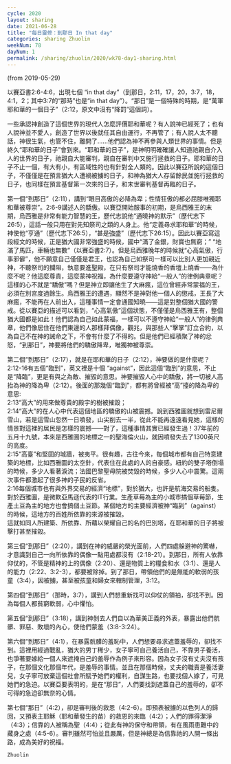```yaml
---
cycle: 2020
layout: sharing
date: 2021-06-28
title: "每日靈修：到那日 In that day"
categories: sharing Zhuolin
weekNum: 78
dayNum: 1
permalink: /sharing/zhuolin/2020/wk78-day1-sharing.html
--- 
```

(from 2019-05-29)

以賽亞書2:6-4:6，出現七個 “in that day”（到那日，2:11，17，20，3:7，18，4:1，2；其中3:7的“那時”也是“in that day”）。“那日”是一個特殊的時期，是“萬軍耶和華的一個日子”（2:12，原文中沒有“降罰”這個詞）。

一些承認神創造了這個世界的現代人怎麼評價耶和華呢？有人說神已經死了；也有人說神並不愛人，創造了世界以後就任其自由運行，不再管了；有人說人太不聽話，神很生氣，也管不住，離開了......他們認為神不再參與人類世界的事情。但是終久“耶和華的日子”會到來。“耶和華的日子”，是神明明確確讓人知道祂親自介入人的世界的日子，祂親自大能審判，親自在審判中又施行拯救的日子。耶和華的日子不止一個，有大有小，有區域性的也有針對全人類的。因此以賽亞所說的這個日子，不僅僅是在預言猶大人遭禍被擄的日子，和神為猶大人存留餘民並施行拯救的日子，也同樣在預言基督第一次來的日子，和末世審判基督再臨的日子。

第一個“到那日”（2:11），講到“眼目高傲的必降為卑；性情狂傲的都必屈膝唯獨耶和華被尊崇”。2:6-9講述人的驕傲。以賽亞開始服事的初期，是烏西雅王的末期，烏西雅是非常有能力智慧的王，歷代志說他“通曉神的默示”（歷代志下26:5），這話一般只用在對先知祭司之類的人身上。他“定義尋求耶和華”的時候，神使他“亨通”（歷代志下26:5），“甚是強盛”（歷代志下26:15）。因此以賽亞寫這段經文的時候，正是猶大國非常強盛的時候，國中“滿了金銀，財寶也無窮；” “地滿了馬匹，車輛也無數”（以賽亞書2:7）。但是烏西雅晚年的時候就“心高氣傲，行事邪僻”，他不願意自己僅僅是君王，也認為自己如祭司一樣可以比別人更加親近神，不聽祭司的攔阻，執意要進聖殿，在只有祭司才能燒香的香壇上燒香——為什麼不呢？他這麼尊貴，這麼蒙神祝福，為什麼要遵守神給“一般人”的律例典章呢？這樣的心不就是“驕傲”嗎？但是神立即讓他生了大麻瘋，這位曾經非常蒙福的王，必須在別宮度過餘生。烏西雅王的遭遇，顯然不是神對他一個人的懲戒，王長了大麻瘋，不能再在人前出入，這種事情一定會通國知曉——這是對整個猶大國的警戒。從以賽亞的描述可以看到，“心高氣傲”這個狀態，不僅僅是烏西雅王有，整個猶大國都是如此！他們認為自己如此蒙福，一樣可以不遵守神給“一般人”的律例典章，他們像居住在他們東邊的人那樣拜偶像，觀兆，與那些人“擊掌”訂立合約，以為自己不在神的誡命之下，不會有什麼了不得的。但是他們已經積聚了神的忿怒，“到那日”，神要將他們的驕傲降卑，唯獨神被尊崇。

第二個“到那日”（2:17），就是在耶和華的日子（2:12），神要做的是什麼呢？2:12-16有五個“臨到”，英文裡是十個 “against”，因此這個“臨到”的意思，不止是“降臨”，更是有與之為敵、摧毀的意思。神要摧毀人心中的驕傲，將一切被人高抬為神的降為卑（2:12）。後面的那幾個“臨到”，都有將曾經被“高”擡的降為卑的意思:  
2:13“高大”的用來做尊貴的殿宇的樹被摧毀；  
2:14“高大”的在人心中代表這個地區的驕傲的山被震撼。說到西雅圖就想到雷尼爾雪山，若是這雪山忽然一日噴發，山尖削去一半，從此不能再遠遠看見她，這樣的情景對這裡的居民是怎樣的震撼——對了，這種事情其實已經發生過！37年前的五月十九號，本來是西雅圖的地標之一的聖海倫火山，就因噴發失去了1300英尺的高度。  
2:15“高臺”和堅固的城牆，被夷平。很有趣，古往今來，每個城市都有自己特意建築的地標，比如西雅圖的太空針，代表住在此處的人的自豪感。紐約的雙子塔倒塌的時候，多少人看著淚流；法國巴黎聖母院被焚毀的時候，多少人心中震驚。這兩次事件都激起了很多神的子民的反省。  
2:16每個城市也有與外界交易的經濟“地標”，對於猶大，也許是航海交易的船隻。對於西雅圖，是微軟亞馬遜代表的IT行業。生產草莓為主的小城市搞個草莓節，生產土豆為主的地方也會搞個土豆節。某個地方的主要經濟被神“臨到”（against）的時候，這地方的百姓所依靠的來源被摧毀。  
這就如同人所建築、所依靠、所藉以榮耀自己的名的巴別塔，在耶和華的日子將被擊打甚至摧毀。

第三個“到那日”（2:20），講到在神的威嚴的榮光面前，人們四處躲避神的驚嚇，才意識到自己一向所依靠的偶像一點用處都沒有（2:18-21）。到那日，所有人依靠仰仗的，不管是精神的上的偶像（2:20）、還是物質上的糧食和水（3:1）、還是人的能力（2:22、3:2-3），都要被除掉。到了那日，帶領他們的是無能的軟弱的孩童（3:4），因被擄，甚至被孩童和婦女來轄制管理，3:12。

第四個“到那日”（那時，3:7），講到人們想重新找可以仰仗的領袖，卻找不到。因為每個人都貧窮軟弱，心中懼怕。

第五個“到那日”（3:18），講到神剝去人們自以為華美正義的外表，暴露出他們骯髒、罪惡、敗壞的內心，使他們蒙羞（3:8-3:24）。

第六個“到那日”（4:1），在暴露骯髒的羞恥中，人們想要尋求遮蓋羞辱的，卻找不到。這裡用經過戰亂，猶大的男丁稀少，女子寧可自己養活自己，不靠男子養活，也爭著要嫁給一個人來遮掩自己的羞辱作為例子來形容。因為女子沒有丈夫沒有孩子，在那個文化那個年代，是羞辱的事情。並且在那個時候，丈夫的職責是養活妻兒，女子寧可放棄這個社會所賦予她們的權利，自謀生路，也要找個人嫁了，可見她們的急迫。以賽亞要表明的，是在“那日”，人們要找到遮蓋自己的羞辱的，卻不可得的急迫卻無奈的心情。

第七個“那日”（4:2），卻是審判後的救恩（4:2-6）。即預表被擄的以色列人的歸回，又預表主耶穌（耶和華發生的苗）的救恩的來臨（4:2）；人們的罪得潔淨（4:3）；信靠的人被稱為聖（4:4）；從此有神的保守和帶領，有在風雨患難中的藏身之處（4:5-6）。審判雖然可怕並且嚴厲，但是神總是為信靠祂的人開一條出路，成為美好的祝福。

`Zhuolin`
